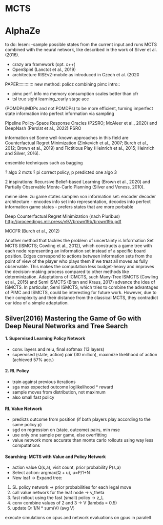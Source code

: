 # MCTS

# AlphaZe
to do: lesen:
-sample possible states from the current input and runs MCTS combined with the neural network, like described in the work of Silver et al. (2016).
- crazy ara framework (opt. c++)
- OpenSpiel (Lanctot et al., 2019) 
- architecture RISEv2-mobile as introduced in Czech et al. (2020

PAPER::::::::::::
new method: policz combining pimc
intro::
- pimc perf. info mc memory consumption scales better than cfr
- tsl true sight learning_:early stage acc

(POMDPs)MDPs and not POMDPs) to be more efficient, turning imperfect state information into perfect information via sampling

Pipeline Policy-Space Response Oracles (P2SRO; McAleer et al., 2020) and DeepNash (Perolat et al., 2022)
PSRO

information set
Some well-known approaches in this field are Counterfactual Regret Minimization (Zinkevich et al., 2007; Burch et al., 2012; Brown et al., 2019) and Fictitious Play (Heinrich et al., 2015; Heinrich and Silver, 2016).

 ensemble techniques such as bagging

? algo 2 mcts
? pi correct policy, p predicted one algo 3

2 inspirations:
Recursive Belief-based Learning (Brown et al., 2020) and Partially Observable Monte-Carlo Planning (Silver and Veness, 2010).

meine idee: 
zu game states samplen von information set:
encoder decoder architecture - encodes info set into representation, decodes into perfect information game states - prefers states that are more porbable

Deep Counterfactual Regret Minimization (nach Pluribus)
http://proceedings.mlr.press/v97/brown19b/brown19b.pdf

MCCFR (Burch et al., 2012)

Another method that tackles the problem of uncertainty is Information Set MCTS (ISMCTS; Cowling et al., 2012), which constructs a game tree with each node representing an information set instead of a specific board position. Edges correspond to actions between information sets from the point of view of the player who plays them if we treat all moves as fully observable. This makes the computation less budget-heavy and improves the decision-making process compared to other methods like determinization. Adaptations of ICMCTS, such Many-Tree ISMCTS (Cowling et al., 2015) and Semi ISMCTS (Bitan and Kraus, 2017) advance the idea of ISMCTS. In particular, Semi ISMCTS, which tries to combine the advantages of PIMC and ISMCTS, could be interesting for future work. However, due to their complexity and their distance from the classical MCTS, they contradict our idea of a simple adaptation.


## Silver(2016) Mastering the Game of Go with Deep Neural Networks and Tree Search

#### 1. Supervised Learning Policy Network
- conv. layers and relu, final softmax (13 layers)
- supervised (state, action) pair (30 million), maximize likelihood of action (achieved 57% acc.)

#### 2. RL Policy
- train against previous iterations 
- sga max expected outcome loglikelihood * reward
- sample moves from distribution, not maximum
- also small fast policy 

#### RL Value Network
- predicts outcome from position (if both players play according to the same policy p)
- sgd on regression  on (state, outcome) pairs, min mse
- use only one sample per game, else overfitting
-  value network more accurate than monte carlo rollouts using way less computations

#### Searching: MCTS with Value and Policy Network
- action value Q(s,a), visit count, prior probability P(s,a)
- Select action: argmax(Q + u), u=P/1+N
- New leaf -> Expand tree: 
1. SL policy network -> prior probabilities for each legal move
2. call value network for the leaf node -> v_theta
3. fast rollout using the fast (small) policy -> z_L
4. conv combine values of 2 and 3  -> V (lambda = 0.5)
5. update Q: 1/N * sum(V)  (avg V)

execute simulations on cpus and network evaluations on gpus in paralell









